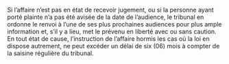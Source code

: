 Si l’affaire n’est pas en état de recevoir jugement, ou si la personne ayant porté plainte n’a pas été avisée de la date de l’audience, le tribunal en ordonne le renvoi à l’une de ses plus prochaines audiences pour plus ample information et, s’il y a lieu, met le prévenu en liberté avec ou sans caution.
En tout état de cause, l’instruction de l’affaire hormis les cas où la loi en dispose autrement, ne peut excéder un délai de six (06) mois à compter de la saisine régulière du tribunal.